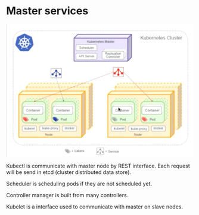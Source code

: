 # Master services

<p align="left"><img src="../../img/kubernetes.jpg"/></p>


Kubectl is communicate with master node by REST interface.
Each request will be send in etcd (cluster distributed data store).

Scheduler is scheduling pods if they are not scheduled yet.

Controller manager is built from many controllers.

Kubelet is a interface used to communicate with master on slave nodes.
